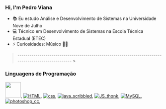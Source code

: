 ### Hi, I'm Pedro Viana


- 📚 Eu estudo Análise e Desenvolvimento de Sistemas na Universidade Nove de Julho
- 💻 Técnico em Desenvolvimento de Sistemas na Escola Técnica Estadual (ETEC)  
- ⚡ Curiosidades: Músico 🎻🎹

> --------------------------------------------------------------------------------------------------- >
> 

### Linguagens de Programação

<img src="https://user-images.githubusercontent.com/73145224/110207523-bf852180-7e62-11eb-9569-071d7649dc6f.png" width="50" height="50">, [![HTML](https://emoji.gg/assets/emoji/HTML.png)](https://emoji.gg/emoji/HTML), [![css](https://emoji.gg/assets/emoji/css.png)](https://emoji.gg/emoji/css), [![java_scribbled](https://emoji.gg/assets/emoji/9941_java_scribbled.png)](https://emoji.gg/emoji/9941_java_scribbled), [![JS_thonk](https://emoji.gg/assets/emoji/5604_JS_thonk.png)](https://emoji.gg/emoji/5604_JS_thonk), [![MySQL](https://emoji.gg/assets/emoji/3046_MySQL.png)](https://emoji.gg/emoji/3046_MySQL), [![photoshop_cc](https://emoji.gg/assets/emoji/5712_photoshop_cc.png)](https://emoji.gg/emoji/5712_photoshop_cc), 

